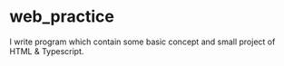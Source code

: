 # web_practice
I write program which contain some basic concept and small project of HTML &amp; Typescript.
